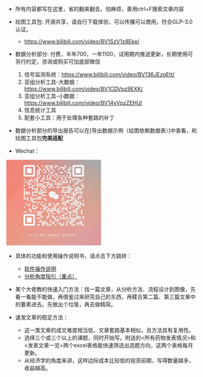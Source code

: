 - 所有内容都写在这里，省的翻来翻去，怕麻烦，善用ctrl+F搜索文章内容

- 绘图工具包: 开源共享，请自行下载体验，可以传播可以商用，符合GLP-3.0认证。
    - https://www.bilibili.com/video/BV1SzV1z8Eke/

- 数据分析部分: 付费，半年700，一年1100，试用期内推送更新，长期使用可另行约定，咨询或购买可加底部微信
    1. 信号监测系统：https://www.bilibili.com/video/BV136JEzqEtt/
    2. 亚组分析工具-大数据：https://www.bilibili.com/video/BV1CDVpz9EXK/
    3. 亚组分析工具-小数据：https://www.bilibili.com/video/BV14yVpzZEHU/
    4. 信息统计工具
    5. 配套小工具：用于处理各种套路的补丁

- 数据分析部分的导出报告可以在[导出数据示例（绘图依赖数据表）]中查看，和绘图工具包**完美适配**

- Wechat：  

<img src="./pic/wechat.jpg" alt="wechat1" width="250">  

- 具体的功能和使用操作说明书，请点击下方跳转：
    - [软件操作说明](./软件操作说明.md)
    - [分析角度指引（重点）](./分析角度指引.md)

- 某个大佬教的快速入门方法：找一篇文章，从分析方法、流程设计到图像，先看一看能不能做，再借鉴过来研究自己的东西，再糅合第二篇、第三篇文章中的要素进去。先做出个垃圾，再去做精简。
- 速发文章的稳定方法：
    - 这一类文章的成文难度相当低，文章套路基本相似，且方法具有复用性。
    - 选择三个或三个以上的课题，同时开始写。附送的<所有药物发表情况>和<发表文章一览>两个excel表格能快速筛选出选题方向，这两个表格每月更新。
    - 从经济学的角度来讲，这样边际成本比较低的投资前期，写得数量越多，收益越高。






